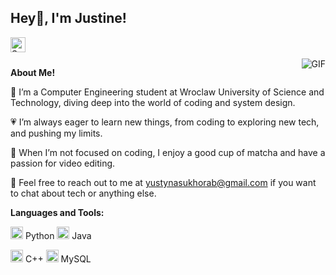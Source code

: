 <h2 title="hehehe"> Hey🌸, I'm Justine!</h2>

<a href="https://www.linkedin.com/in/yustyna-sukhorab/">
  <img align="left" alt="Sanskar's LinkedIn" width="24px" src="https://i.pinimg.com/1200x/91/da/1e/91da1e089b8889cf44ac93aa3695c2dc.jpg" />
</a>




<br />
<br />


 

  <img align="right" alt="GIF" src="https://media1.tenor.com/m/aPgTU-Z9j1MAAAAd/funny-dogs-cute.gif" />

**About Me!**

🌷 I’m a Computer Engineering student at Wroclaw University of Science and Technology, diving deep into the world of coding and system design.  

💗 I’m always eager to learn new things, from coding to exploring new tech, and pushing my limits.

🌺 When I’m not focused on coding, I enjoy a good cup of matcha and have a passion for video editing.

🌸 Feel free to reach out to me at [yustynasukhorab@gmail.com](mailto:yustynasukhorab@gmail.com) if you want to chat about tech or anything else.




**Languages and Tools:**  


<code><img height="20" src="https://i.pinimg.com/736x/95/22/51/9522517aa56af6127917f8ac8b07b2bc.jpg"></code> Python
<code><img height="20" src="https://i.pinimg.com/736x/95/22/51/9522517aa56af6127917f8ac8b07b2bc.jpg"></code> Java

<code><img height="20" src="https://i.pinimg.com/736x/95/22/51/9522517aa56af6127917f8ac8b07b2bc.jpg"></code> C++
<code><img height="20" src="https://i.pinimg.com/736x/95/22/51/9522517aa56af6127917f8ac8b07b2bc.jpg"></code> MySQL



